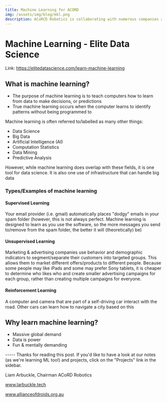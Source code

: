 ```yaml
---
title: Machine Learning for ACORD
img: /assets/img/blog/mkl.png
description: ACoRCD Robotics is collaborating with numerous companies and organisations to create software with high-level machine learning capabilities. Here's how we're doing it!
---
```




# Machine Learning - Elite Data Science

Link: https://elitedatascience.com/learn-machine-learning



## What is machine learning?

* The purpose of machine learning is to teach computers how to learn from data to make decisions, or predictions
* True machine learning occurs when the computer learns to identify patterns without being programmed to

Machine learning is often referred to/labelled as many other things:

* Data Science
* Big Data
* Artificial Intelligence (AI)
* Computation Statistics
* Data Mining
* Predictive Analysis

However, while machine learning does overlap with these fields, it is one tool for data science. It is also one use of infrastructure that can handle big data

### Types/Examples of machine learning

#### Supervised Learning

Your email provider (i.e. gmail) automatically places "dodgy" emails in your spam folder (however, this is not always perfect. Machine learning is designed to learn as you use the software, so the more messages you send to/remove from the spam folder, the better it will (theoretically) be)

#### Unsupervised Learning

Marketing & advertising companies use behavior and demographic indicators to segment/separate their customers into targeted groups. This allows them to market different offers/products to different people. Because some people may like iPads and some may prefer Sony tablets, it is cheaper to determine who likes who and create smaller advertising campaigns for each group, rather than creating multiple campaigns for everyone.

#### Reinforcement Learning

A computer and camera that are part of a self-driving car interact with the road. Other cars can learn how to navigate a city based on this



## Why learn machine learning?

* Massive global demand
* Data is power
* Fun & mentally demanding



----- Thanks for reading this post. If you'd like to have a look at our notes (as we're learning ML too!) and projects, click on the "Projects" link in the sidebar. 

Liam Arbuckle, Chairman ACoRD Robotics

www.larbuckle.tech

www.allianceofdroids.org.au
